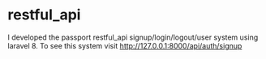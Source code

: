 # restful_api
I developed the passport restful_api signup/login/logout/user system using laravel 8. To see this system visit http://127.0.0.1:8000/api/auth/signup 
